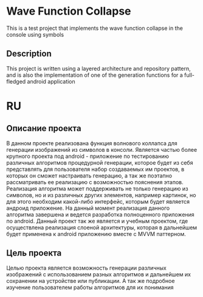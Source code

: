 # Wave Function Collapse
This is a test project that implements the wave function collapse in the console using symbols

## Description
This project is written using a layered architecture and repository pattern, and is also the implementation of one of the generation functions for a full-fledged android application

# RU
## Описание проекта
В данном проекте реализована функция волнового коллапса для генерации изображений из символов в консоли. Является частью более крупного проекта под android - приложение по тестированию различных алгоритмов процедурной генерации, которое будет из себя представлять для пользователя набор создаваемых им проектов, в которых он сможет настраивать генерацию, а так же поэтапно рассматривать ее реализацию с возможностью пояснения этапов. Реализация алгоритма может поддерживать не только генерацию из символов, но и из различных других элементов, например картинок, но для этого необходим какой-либо интерфейс, которым будет является андроид приложение.
На данный момент реализация данного алгоритма завершена и ведется разработка полноценного приложения по android.
Данный проект так же является и учебным проектом, где осуществлена реализация слоеной архитектуры, которая в дальнейшем будет применена к android приложению вместе с MVVM паттерном.

## Цель проекта
Целью проекта является возможность генерации различных изображений с использованием разных алгоритмов и дальнейшем их сохранении на устройстве или публикации. А так же подробное изучение пользователем работы алгоритмов для их понимания
